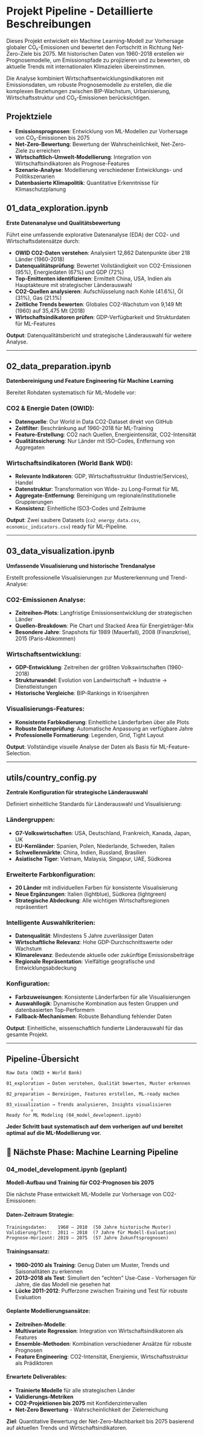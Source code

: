 # Projekt Pipeline - Detaillierte Beschreibungen

Dieses Projekt entwickelt ein Machine Learning-Modell zur Vorhersage globaler CO₂-Emissionen und bewertet den Fortschritt in Richtung Net-Zero-Ziele bis 2075. Mit historischen Daten von 1960-2018 erstellen wir Prognosemodelle, um Emissionspfade zu projizieren und zu bewerten, ob aktuelle Trends mit internationalen Klimazielen übereinstimmen.

Die Analyse kombiniert Wirtschaftsentwicklungsindikatoren mit Emissionsdaten, um robuste Prognosemodelle zu erstellen, die die komplexen Beziehungen zwischen BIP-Wachstum, Urbanisierung, Wirtschaftsstruktur und CO₂-Emissionen berücksichtigen.

## Projektziele

- **Emissionsprognosen**: Entwicklung von ML-Modellen zur Vorhersage von CO₂-Emissionen bis 2075
- **Net-Zero-Bewertung**: Bewertung der Wahrscheinlichkeit, Net-Zero-Ziele zu erreichen
- **Wirtschaftlich-Umwelt-Modellierung**: Integration von Wirtschaftsindikatoren als Prognose-Features
- **Szenario-Analyse**: Modellierung verschiedener Entwicklungs- und Politikszenarien
- **Datenbasierte Klimapolitik**: Quantitative Erkenntnisse für Klimaschutzplanung

## 01_data_exploration.ipynb
**Erste Datenanalyse und Qualitätsbewertung**

Führt eine umfassende explorative Datenanalyse (EDA) der CO2- und Wirtschaftsdatensätze durch:

- **OWID CO2-Daten verstehen**: Analysiert 12,862 Datenpunkte über 218 Länder (1960-2018)
- **Datenqualitätsprüfung**: Bewertet Vollständigkeit von CO2-Emissionen (95%), Energiedaten (67%) und GDP (72%)
- **Top-Emittenten identifizieren**: Ermittelt China, USA, Indien als Hauptakteure mit strategischer Länderauswahl
- **CO2-Quellen analysieren**: Aufschlüsselung nach Kohle (41.6%), Öl (31%), Gas (21.1%)
- **Zeitliche Trends bewerten**: Globales CO2-Wachstum von 9,149 Mt (1960) auf 35,475 Mt (2018)
- **Wirtschaftsindikatoren prüfen**: GDP-Verfügbarkeit und Strukturdaten für ML-Features

**Output**: Datenqualitätsbericht und strategische Länderauswahl für weitere Analyse.

---

## 02_data_preparation.ipynb
**Datenbereinigung und Feature Engineering für Machine Learning**

Bereitet Rohdaten systematisch für ML-Modelle vor:

### CO2 & Energie Daten (OWID):
- **Datenquelle**: Our World in Data CO2-Dataset direkt von GitHub
- **Zeitfilter**: Beschränkung auf 1960-2018 für ML-Training
- **Feature-Erstellung**: CO2 nach Quellen, Energieintensität, CO2-Intensität
- **Qualitätssicherung**: Nur Länder mit ISO-Codes, Entfernung von Aggregaten

### Wirtschaftsindikatoren (World Bank WDI):
- **Relevante Indikatoren**: GDP, Wirtschaftsstruktur (Industrie/Services), Handel
- **Datenstruktur**: Transformation von Wide- zu Long-Format für ML
- **Aggregate-Entfernung**: Bereinigung um regionale/institutionelle Gruppierungen
- **Konsistenz**: Einheitliche ISO3-Codes und Zeiträume

**Output**: Zwei saubere Datasets (`co2_energy_data.csv`, `economic_indicators.csv`) ready für ML-Pipeline.

---

## 03_data_visualization.ipynb
**Umfassende Visualisierung und historische Trendanalyse**

Erstellt professionelle Visualisierungen zur Mustererkennung und Trend-Analyse:

### CO2-Emissionen Analyse:
- **Zeitreihen-Plots**: Langfristige Emissionsentwicklung der strategischen Länder
- **Quellen-Breakdown**: Pie Chart und Stacked Area für Energieträger-Mix
- **Besondere Jahre**: Snapshots für 1989 (Mauerfall), 2008 (Finanzkrise), 2015 (Paris-Abkommen)

### Wirtschaftsentwicklung:
- **GDP-Entwicklung**: Zeitreihen der größten Volkswirtschaften (1960-2018)
- **Strukturwandel**: Evolution von Landwirtschaft → Industrie → Dienstleistungen
- **Historische Vergleiche**: BIP-Rankings in Krisenjahren

### Visualisierungs-Features:
- **Konsistente Farbkodierung**: Einheitliche Länderfarben über alle Plots
- **Robuste Datenprüfung**: Automatische Anpassung an verfügbare Jahre
- **Professionelle Formatierung**: Legenden, Grid, Tight Layout

**Output**: Vollständige visuelle Analyse der Daten als Basis für ML-Feature-Selection.

---

## utils/country_config.py
**Zentrale Konfiguration für strategische Länderauswahl**

Definiert einheitliche Standards für Länderauswahl und Visualisierung:

### Ländergruppen:
- **G7-Volkswirtschaften**: USA, Deutschland, Frankreich, Kanada, Japan, UK
- **EU-Kernländer**: Spanien, Polen, Niederlande, Schweden, Italien
- **Schwellenmärkte**: China, Indien, Russland, Brasilien
- **Asiatische Tiger**: Vietnam, Malaysia, Singapur, UAE, Südkorea

### Erweiterte Farbkonfiguration:
- **20 Länder** mit individuellen Farben für konsistente Visualisierung
- **Neue Ergänzungen**: Italien (lightblue), Südkorea (lightgreen)
- **Strategische Abdeckung**: Alle wichtigen Wirtschaftsregionen repräsentiert

### Intelligente Auswahlkriterien:
- **Datenqualität**: Mindestens 5 Jahre zuverlässiger Daten
- **Wirtschaftliche Relevanz**: Hohe GDP-Durchschnittswerte oder Wachstum
- **Klimarelevanz**: Bedeutende aktuelle oder zukünftige Emissionsbeiträge
- **Regionale Repräsentation**: Vielfältige geografische und Entwicklungsabdeckung

### Konfiguration:
- **Farbzuweisungen**: Konsistente Länderfarben für alle Visualisierungen
- **Auswahllogik**: Dynamische Kombination aus festen Gruppen und datenbasierten Top-Performern
- **Fallback-Mechanismen**: Robuste Behandlung fehlender Daten

**Output**: Einheitliche, wissenschaftlich fundierte Länderauswahl für das gesamte Projekt.

---

## Pipeline-Übersicht

```
Raw Data (OWID + World Bank)
         ↓
01_exploration → Daten verstehen, Qualität bewerten, Muster erkennen
         ↓
02_preparation → Bereinigen, Features erstellen, ML-ready machen
         ↓
03_visualization → Trends analysieren, Insights visualisieren
         ↓
Ready for ML Modeling (04_model_development.ipynb)
```

**Jeder Schritt baut systematisch auf dem vorherigen auf und bereitet optimal auf die ML-Modellierung vor.**

## 🤖 Nächste Phase: Machine Learning Pipeline

### 04_model_development.ipynb (geplant)
**Modell-Aufbau und Training für CO2-Prognosen bis 2075**

Die nächste Phase entwickelt ML-Modelle zur Vorhersage von CO2-Emissionen:

#### Daten-Zeitraum Strategie:
```
Trainingsdaten:    1960 – 2010  (50 Jahre historische Muster)
Validierung/Test:  2011 – 2018  (7 Jahre für Modell-Evaluation)
Prognose-Horizont: 2019 – 2075  (57 Jahre Zukunftsprognosen)
```

#### Trainingsansatz:
- **1960–2010 als Training**: Genug Daten um Muster, Trends und Saisonalitäten zu erkennen
- **2013–2018 als Test**: Simuliert den "echten" Use-Case - Vorhersagen für Jahre, die das Modell nie gesehen hat
- **Lücke 2011-2012**: Pufferzone zwischen Training und Test für robuste Evaluation

#### Geplante Modellierungsansätze:
- **Zeitreihen-Modelle**:  
- **Multivariate Regression**: Integration von Wirtschaftsindikatoren als Features
- **Ensemble-Methoden**: Kombination verschiedener Ansätze für robuste Prognosen
- **Feature Engineering**: CO2-Intensität, Energiemix, Wirtschaftsstruktur als Prädiktoren

#### Erwartete Deliverables:
- **Trainierte Modelle** für alle strategischen Länder
- **Validierungs-Metriken**  
- **CO2-Projektionen bis 2075** mit Konfidenzintervallen
- **Net-Zero Bewertung** - Wahrscheinlichkeit der Zielerreichung

**Ziel**: Quantitative Bewertung der Net-Zero-Machbarkeit bis 2075 basierend auf aktuellen Trends und Wirtschaftsindikatoren.